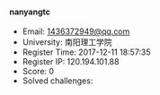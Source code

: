 #### nanyangtc  

* Email: 1436372949@qq.com  
* University: 南阳理工学院  
* Register Time: 2017-12-11 18:57:35  
* Register IP: 120.194.101.88  
* Score: 0  
* Solved challenges: 
